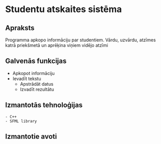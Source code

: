 # Studentu atskaites sistēma
## Apraksts
   Programma apkopo informāciju par studentiem. 
   Vārdu, uzvārdu, atzīmes katrā priekšmetā un aprēķina viņiem vidējo atzīmi 
## Galvenās funkcijas
  - Apkopot informāciju 
  - Ievadīt tekstu 
	- Apstrādāt datus
	- Izvadīt rezultātu
## Izmantotās tehnoloģijas
	- C++
	- SFML library 
## Izmantotie avoti
	

